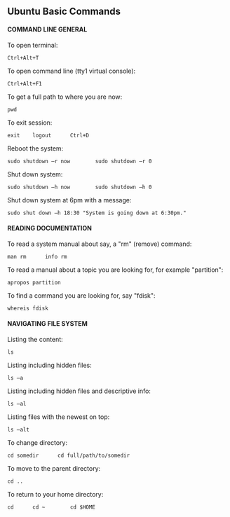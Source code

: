 ## Ubuntu Basic Commands

#### COMMAND LINE GENERAL
To open terminal:
```
Ctrl+Alt+T
```
To open command line (tty1 virtual console):
```
Ctrl+Alt+F1
```
To get a full path to where you are now:
```
pwd
```
To exit session:
```
exit  	logout		Ctrl+D
```
Reboot the system:
```
sudo shutdown –r now		sudo shutdown –r 0
```
Shut down system:
```
sudo shutdown –h now		sudo shutdown –h 0	
```
Shut down system at 6pm with a message:
```
sudo shut down –h 18:30 "System is going down at 6:30pm."
```

#### READING DOCUMENTATION
To read a system manual about say, a "rm" (remove) command:
```
man rm		info rm
```
To read a manual about a topic you are looking for, for example "partition":
```
apropos partition
```
To find a command you are looking for, say "fdisk":
```
whereis fdisk
```

#### NAVIGATING FILE SYSTEM
Listing the content:
```
ls
```
Listing including hidden files:
```
ls –a
```
Listing including hidden files and descriptive info:
```
ls –al
```
Listing files with the newest on top:
```
ls –alt
```
To change directory:
```
cd somedir		cd full/path/to/somedir
```
To move to the parent directory:
```
cd ..
```
To return to your home directory:
```
cd 		cd ~		cd $HOME
```
